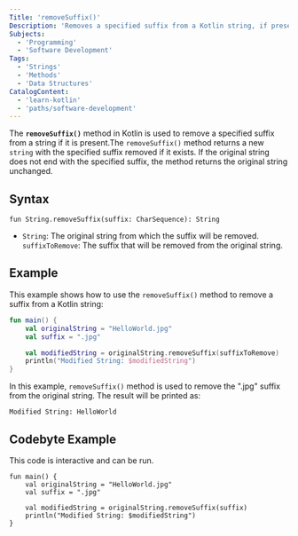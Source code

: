 ```yaml
---
Title: 'removeSuffix()'
Description: 'Removes a specified suffix from a Kotlin string, if present.'
Subjects:
  - 'Programming'
  - 'Software Development'
Tags:
  - 'Strings'
  - 'Methods'
  - 'Data Structures'
CatalogContent:
  - 'learn-kotlin'
  - 'paths/software-development'
---
```


The **`removeSuffix()`** method in Kotlin is used to remove a specified suffix from a string if it is present.The `removeSuffix()` method returns a new `string` with the specified suffix removed if it exists. If the original string does not end with the specified suffix, the method returns the original string unchanged.

## Syntax

```pseudo
fun String.removeSuffix(suffix: CharSequence): String
```

- `String`: The original string from which the suffix will be removed.
`suffixToRemove`: The suffix that will be removed from the original string.

## Example

This example shows how to use the `removeSuffix()` method to remove a suffix from a Kotlin string:

```kotlin
fun main() {
    val originalString = "HelloWorld.jpg"
    val suffix = ".jpg"

    val modifiedString = originalString.removeSuffix(suffixToRemove)
    println("Modified String: $modifiedString")
}
```

In this example, `removeSuffix()` method is used to remove the ".jpg" suffix from the original string. The result will be printed as:

```shell
Modified String: HelloWorld
```

## Codebyte Example

This code is interactive and can be run.

```codebyte/kotlin
fun main() {
    val originalString = "HelloWorld.jpg"
    val suffix = ".jpg"

    val modifiedString = originalString.removeSuffix(suffix)
    println("Modified String: $modifiedString")
}
```
